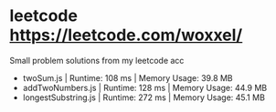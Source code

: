 # leetcode https://leetcode.com/woxxel/
Small problem solutions from my leetcode acc

- twoSum.js	| Runtime: 108 ms | Memory Usage: 39.8 MB 
- addTwoNumbers.js | Runtime: 128 ms | Memory Usage: 44.9 MB
- longestSubstring.js | Runtime: 272 ms | Memory Usage: 45.1 MB

